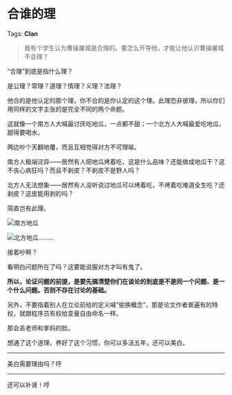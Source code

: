# 合谁的理

Tags: **Clan**

> 我有个学生认为曹操屠城是合理的。要怎么开导他，才能让他认识曹操屠城不合理？



“合理”到底是指什么理？

是公理？常理？道理？情理？义理？法理？

他合的是他认定的那个理，你不合的是你认定的这个理。此理恐非彼理，所以你们用同样的文字主张的是完全不同的两个命题。

这就像一个南方人大喊最讨厌吃地瓜，一点都不甜；一个北方人大喊最爱吃地瓜，甜得要喝水。

两边吵个天翻地覆，而且互相觉得对方不可理喻。

南方人极端诧异——居然有人把地瓜烤着吃，这是什么品味？还能做成地瓜干？这不丧心病狂吗？而且不剥皮？不剥皮不是野人吗？

北方人无法想象——居然有人没听说过地瓜可以烤着吃，不烤着吃难道全生吃？还剥皮？这皮能用剥的吗？

简直岂有此理。

![](https://picx.zhimg.com/50/v2-7e4f5c6882ad28ea947f441ea56322ae_720w.jpg?source=1940ef5c)南方地瓜  


![](https://pica.zhimg.com/50/v2-6392ec939a8aa7339d0abce8d9fd5bcd_720w.jpg?source=1940ef5c)北方地瓜………

接着吵啊？

  


看明白问题所在了吗？这要能说服对方才叫有鬼了。

**所以，论证问题的前提，是要先搞清楚你们在谈论的到底是不是同一个问题、是一个什么问题。否则不存在讨论的基础。**

另外，不要指着别人在立论前给的定义喊“偷换概念”，那是论文作者普遍有的特权，就跟程序员有权给变量自由命名一样。

那会丢老师和爹妈的脸。

  


想通了这个道理，养好了这个习惯，你可以多活五年，还可以美白。



---

美白需要理由吗？哼



---

还可以补肾！哼




